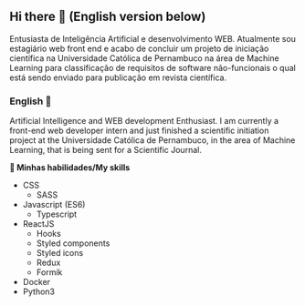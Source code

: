 ## Hi there 👋 (English version below)

Entusiasta de Inteligência Artificial e desenvolvimento WEB. Atualmente sou estagiário web front end e acabo de concluir um projeto de iniciação científica na Universidade Católica de Pernambuco na área de Machine Learning para classificação de requisitos de software não-funcionais o qual está sendo enviado para publicação em revista científica.

### English 🍁

Artificial Intelligence and WEB development Enthusiast. I am currently a front-end web developer intern and just finished a scientific initiation project at the Universidade Católica de Pernambuco, in the area of Machine Learning, that is being sent for a Scientific Journal.

**🔬 Minhas habilidades/My skills**
- CSS
  - SASS
- Javascript (ES6)
  - Typescript
- ReactJS
  - Hooks
  - Styled components
  - Styled icons
  - Redux
  - Formik
- Docker
- Python3
